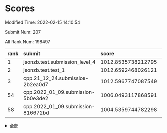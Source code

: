 # Scores

Modified Time: 2022-02-15 14:10:54

Submit Num: 207

All Rank Num: 198497

| rank |               submit               |       score        |       sigma        | pk_num |
| :--- | :--------------------------------- | :----------------- | :----------------- | :----- |
| 1    | jsonzb.test.submission_level_4     | 1012.8535738212795 | 0.7950860015177915 | 3840   |
| 2    | jsonzb.test.test_1                 | 1012.6592468026121 | 0.792429558656598  | 3833   |
| 3    | cpp.21_12_24.submission-2b2ea0d7   | 1012.5967747087549 | 0.7998106320190705 | 3835   |
| 54   | cpp.2022_01_09.submission-5b0e3de2 | 1006.0493117868591 | 0.7227726070903354 | 3834   |
| 58   | cpp.2022_01_09.submission-816672bd | 1004.5359744782298 | 0.7086665249305262 | 3835   |


<details>
<summary>全部</summary>

| rank |                 submit                 |       score        |       sigma        | pk_num |
| :--- | :------------------------------------- | :----------------- | :----------------- | :----- |
| 1    | jsonzb.test.submission_level_4         | 1012.8535738212795 | 0.7950860015177915 | 3840   |
| 2    | jsonzb.test.test_1                     | 1012.6592468026121 | 0.792429558656598  | 3833   |
| 3    | cpp.21_12_24.submission-2b2ea0d7       | 1012.5967747087549 | 0.7998106320190705 | 3835   |
| 4    | gobigger.level_3.submission_level_3_4  | 1011.3818536929992 | 0.768410264405802  | 3832   |
| 5    | gobigger.level_3.submission_level_3_20 | 1011.2892468564739 | 0.7755601192189332 | 3833   |
| 6    | gobigger.level_3.submission_level_3_29 | 1011.115069014846  | 0.778213966238307  | 3836   |
| 7    | gobigger.level_3.submission_level_3_23 | 1011.0456111193671 | 0.7414844080841837 | 3833   |
| 8    | gobigger.level_3.submission_level_3_40 | 1010.945747830146  | 0.762190195609753  | 3836   |
| 9    | gobigger.level_3.submission_level_3_14 | 1010.9053965039348 | 0.7653349954552854 | 3833   |
| 10   | gobigger.level_3.submission_level_3_37 | 1010.8192573983804 | 0.7806575959940854 | 3831   |
| 11   | gobigger.level_3.submission_level_3_44 | 1010.7590692493999 | 0.7733567435696526 | 3835   |
| 12   | gobigger.level_3.submission_level_3_12 | 1010.7580421542278 | 0.7847761854944739 | 3837   |
| 13   | gobigger.level_3.submission_level_3_18 | 1010.6872449497318 | 0.7554033695845168 | 3834   |
| 14   | gobigger.level_3.submission_level_3_22 | 1010.6845906176803 | 0.7630268688379712 | 3838   |
| 15   | gobigger.level_3.submission_level_3_38 | 1010.6212108284374 | 0.7558282440374692 | 3841   |
| 16   | gobigger.level_3.submission_level_3_10 | 1010.6167975287989 | 0.7537804468286817 | 3843   |
| 17   | gobigger.level_3.submission_level_3_3  | 1010.5578806321789 | 0.7648870463439711 | 3836   |
| 18   | gobigger.level_3.submission_level_3_26 | 1010.3633614628502 | 0.757435629160618  | 3831   |
| 19   | gobigger.level_3.submission_level_3_39 | 1010.3301165827588 | 0.7501823536790886 | 3831   |
| 20   | gobigger.level_3.submission_level_3_2  | 1010.2285413911759 | 0.756408665865849  | 3837   |
| 21   | gobigger.level_3.submission_level_3_47 | 1010.1704331429366 | 0.7395390102735931 | 3835   |
| 22   | gobigger.level_3.submission_level_3_5  | 1010.1511110148443 | 0.7747633433813529 | 3834   |
| 23   | gobigger.level_3.submission_level_3_28 | 1010.150483857112  | 0.7745034345106268 | 3840   |
| 24   | gobigger.level_3.submission_level_3_11 | 1010.1422004395772 | 0.7502304899159455 | 3836   |
| 25   | gobigger.level_3.submission_level_3_32 | 1010.0844440450269 | 0.7518018037366184 | 3834   |
| 26   | gobigger.level_3.submission_level_3_1  | 1010.0586660264511 | 0.7452348126609639 | 3836   |
| 27   | gobigger.level_3.submission_level_3_17 | 1010.0578108483413 | 0.7585844495461695 | 3839   |
| 28   | gobigger.level_3.submission_level_3_43 | 1010.0021504555039 | 0.7293792234417329 | 3840   |
| 29   | gobigger.level_3.submission_level_3_9  | 1009.8969231906381 | 0.7596791676706575 | 3830   |
| 30   | gobigger.level_3.submission_level_3_21 | 1009.8839294581433 | 0.7258906695148103 | 3837   |
| 31   | gobigger.level_3.submission_level_3_48 | 1009.7896678250651 | 0.7771371580223574 | 3838   |
| 32   | gobigger.level_3.submission_level_3_13 | 1009.7660839476677 | 0.7658356906344985 | 3837   |
| 33   | gobigger.level_3.submission_level_3_35 | 1009.7466490003885 | 0.7672494246851982 | 3835   |
| 34   | gobigger.level_3.submission_level_3_45 | 1009.7444946509124 | 0.7602787105167638 | 3836   |
| 35   | gobigger.level_3.submission_level_3_8  | 1009.7266058462798 | 0.7381709665184479 | 3839   |
| 36   | gobigger.level_3.submission_level_3_34 | 1009.6272626906922 | 0.763159566304183  | 3839   |
| 37   | gobigger.level_3.submission_level_3_24 | 1009.6222766924253 | 0.7513434046114668 | 3836   |
| 38   | gobigger.level_3.submission_level_3_0  | 1009.5956821021397 | 0.748851990744323  | 3834   |
| 39   | gobigger.level_3.submission_level_3_30 | 1009.5838138424914 | 0.780112318687424  | 3838   |
| 40   | gobigger.level_3.submission_level_3_46 | 1009.5362419496473 | 0.7444007909627722 | 3841   |
| 41   | gobigger.level_3.submission_level_3_42 | 1009.3965063080983 | 0.7394293021889    | 3833   |
| 42   | gobigger.level_3.submission_level_3_49 | 1009.1849213213864 | 0.7511222603566676 | 3839   |
| 43   | gobigger.level_3.submission_level_3_19 | 1009.1456976804063 | 0.7374755096307056 | 3838   |
| 44   | gobigger.level_3.submission_level_3_41 | 1009.052335209853  | 0.7575490349359225 | 3837   |
| 45   | gobigger.level_3.submission_level_3_15 | 1009.0114523314983 | 0.7367360294321169 | 3837   |
| 46   | gobigger.level_3.submission_level_3_16 | 1008.973470460412  | 0.7487579992109262 | 3834   |
| 47   | gobigger.level_3.submission_level_3_6  | 1008.8764122314976 | 0.763018767965305  | 3836   |
| 48   | gobigger.level_3.submission_level_3_25 | 1008.8383595124375 | 0.7435129890269901 | 3836   |
| 49   | gobigger.level_3.submission_level_3_27 | 1008.706516860213  | 0.7375926240559693 | 3837   |
| 50   | gobigger.level_3.submission_level_3_36 | 1008.5802627570279 | 0.7238994965850162 | 3840   |
| 51   | gobigger.level_3.submission_level_3_31 | 1008.428126833336  | 0.731840129331632  | 3833   |
| 52   | gobigger.level_3.submission_level_3_7  | 1008.284758514651  | 0.7401185693656099 | 3837   |
| 53   | gobigger.level_3.submission_level_3_33 | 1008.0236588885915 | 0.7537426722905991 | 3836   |
| 54   | cpp.2022_01_09.submission-5b0e3de2     | 1006.0493117868591 | 0.7227726070903354 | 3834   |
| 55   | gobigger.level_1.submission_level_1_21 | 1004.8225174525423 | 0.7225568156337709 | 3836   |
| 56   | gobigger.level_1.submission_level_1_33 | 1004.7432504509145 | 0.7156248943583682 | 3837   |
| 57   | gobigger.level_1.submission_level_1_44 | 1004.676855476239  | 0.713273222990089  | 3837   |
| 58   | cpp.2022_01_09.submission-816672bd     | 1004.5359744782298 | 0.7086665249305262 | 3835   |
| 59   | gobigger.level_1.submission_level_1_23 | 1004.4107397870862 | 0.7147638128405196 | 3835   |
| 60   | gobigger.level_1.submission_level_1_47 | 1004.26028965665   | 0.7124600653366757 | 3837   |
| 61   | gobigger.level_1.submission_level_1_9  | 1004.1217170471376 | 0.7104748473145175 | 3836   |
| 62   | gobigger.level_1.submission_level_1_22 | 1003.9521341854283 | 0.7147390013855968 | 3837   |
| 63   | gobigger.level_1.submission_level_1_31 | 1003.9185042091915 | 0.7250060507582339 | 3836   |
| 64   | gobigger.level_1.submission_level_1_10 | 1003.7622941010069 | 0.7074430427490774 | 3839   |
| 65   | gobigger.level_1.submission_level_1_20 | 1003.6999218557538 | 0.7289429932832917 | 3836   |
| 66   | gobigger.level_1.submission_level_1_32 | 1003.5592865912589 | 0.7188166589838408 | 3836   |
| 67   | gobigger.level_1.submission_level_1_37 | 1003.5440644203547 | 0.7220127924240295 | 3840   |
| 68   | gobigger.level_1.submission_level_1_26 | 1003.5163628260773 | 0.7212702245161852 | 3837   |
| 69   | gobigger.level_1.submission_level_1_38 | 1003.4397906634385 | 0.7097863965077648 | 3838   |
| 70   | gobigger.level_1.submission_level_1_35 | 1003.358469012146  | 0.7113112162963617 | 3839   |
| 71   | gobigger.level_1.submission_level_1_29 | 1003.2953498239231 | 0.7138709326817733 | 3838   |
| 72   | gobigger.level_1.submission_level_1_43 | 1003.2915421575516 | 0.7123616667772885 | 3837   |
| 73   | gobigger.level_1.submission_level_1_16 | 1003.2764060263148 | 0.7090613991776658 | 3831   |
| 74   | gobigger.level_1.submission_level_1_27 | 1003.2728216014153 | 0.7160483333269105 | 3833   |
| 75   | gobigger.level_1.submission_level_1_11 | 1003.2719211357502 | 0.7334377676335441 | 3833   |
| 76   | gobigger.level_1.submission_level_1_48 | 1003.2645669711283 | 0.7163457380825438 | 3835   |
| 77   | gobigger.level_1.submission_level_1_36 | 1003.2284146527568 | 0.714627744189845  | 3836   |
| 78   | gobigger.level_1.submission_level_1_49 | 1003.177180698849  | 0.7171796127471884 | 3838   |
| 79   | gobigger.level_1.submission_level_1_3  | 1003.113541341915  | 0.7065141017228962 | 3835   |
| 80   | gobigger.level_1.submission_level_1_1  | 1003.0973515148772 | 0.7162131934646431 | 3834   |
| 81   | gobigger.level_1.submission_level_1_17 | 1003.0924240160895 | 0.7128305225416979 | 3836   |
| 82   | gobigger.level_1.submission_level_1_41 | 1003.0546678659748 | 0.7071157386370329 | 3838   |
| 83   | gobigger.level_1.submission_level_1_13 | 1002.9779489210772 | 0.7062139813212184 | 3840   |
| 84   | gobigger.level_1.submission_level_1_45 | 1002.8933745580123 | 0.7227896341351575 | 3838   |
| 85   | gobigger.level_1.submission_level_1_28 | 1002.8822139370156 | 0.7220520451113448 | 3832   |
| 86   | gobigger.level_1.submission_level_1_18 | 1002.8582027846434 | 0.7096275129263832 | 3840   |
| 87   | gobigger.level_1.submission_level_1_34 | 1002.8446813802569 | 0.7108764443831271 | 3833   |
| 88   | gobigger.level_1.submission_level_1_40 | 1002.7633663307003 | 0.7183495064846886 | 3837   |
| 89   | gobigger.level_1.submission_level_1_0  | 1002.7500113582266 | 0.7140263067163546 | 3837   |
| 90   | gobigger.level_1.submission_level_1_14 | 1002.7189965102622 | 0.7213398708997464 | 3838   |
| 91   | gobigger.level_1.submission_level_1_15 | 1002.64959146793   | 0.7220496002600104 | 3838   |
| 92   | gobigger.level_1.submission_level_1_4  | 1002.6003746665314 | 0.7204134486166774 | 3835   |
| 93   | gobigger.level_1.submission_level_1_5  | 1002.5973935618566 | 0.709333200730244  | 3834   |
| 94   | gobigger.level_1.submission_level_1_25 | 1002.594122004314  | 0.7046274217485871 | 3836   |
| 95   | gobigger.level_1.submission_level_1_42 | 1002.4983740322776 | 0.7090659931369119 | 3837   |
| 96   | gobigger.level_1.submission_level_1_39 | 1002.4827540831649 | 0.7207704223442418 | 3832   |
| 97   | gobigger.level_1.submission_level_1_6  | 1002.4755777893729 | 0.7122149644431205 | 3837   |
| 98   | gobigger.level_1.submission_level_1_24 | 1002.4545159532777 | 0.7056464214488698 | 3831   |
| 99   | gobigger.level_1.submission_level_1_7  | 1002.2909676311376 | 0.7146409412213358 | 3839   |
| 100  | gobigger.level_1.submission_level_1_12 | 1002.2637110307396 | 0.7114345155213081 | 3837   |
| 101  | gobigger.level_1.submission_level_1_30 | 1002.2293628514456 | 0.712109791253515  | 3836   |
| 102  | gobigger.level_1.submission_level_1_2  | 1001.9293855489975 | 0.7125787643514062 | 3836   |
| 103  | gobigger.level_1.submission_level_1_8  | 1001.8539672155026 | 0.7083890672040092 | 3831   |
| 104  | gobigger.level_1.submission_level_1_19 | 1001.8332871931067 | 0.7104147991286637 | 3838   |
| 105  | gobigger.level_1.submission_level_1_46 | 1001.6837161336955 | 0.7126439585387383 | 3835   |
| 106  | gobigger.random.submission_random_38   | 997.7761550405821  | 0.7025057411452933 | 3837   |
| 107  | gobigger.random.submission_random_47   | 997.015297664259   | 0.706887009606187  | 3838   |
| 108  | gobigger.random.submission_random_0    | 997.0142800311482  | 0.716347660960007  | 3839   |
| 109  | gobigger.random.submission_random_14   | 997.0036373773112  | 0.7126388953137371 | 3830   |
| 110  | gobigger.random.submission_random_46   | 996.9805587282839  | 0.7188708495481372 | 3836   |
| 111  | gobigger.random.submission_random_17   | 996.9011329100545  | 0.7046937238022472 | 3841   |
| 112  | gobigger.random.submission_random_25   | 996.8912136685499  | 0.712306689078541  | 3833   |
| 113  | gobigger.random.submission_random_48   | 996.8479250645305  | 0.7134007589202281 | 3838   |
| 114  | gobigger.random.submission_random_43   | 996.5538807019491  | 0.7042580326118316 | 3834   |
| 115  | gobigger.random.submission_random_29   | 996.4913057547113  | 0.6954217825321648 | 3832   |
| 116  | gobigger.random.submission_random_28   | 996.4838785642066  | 0.7209863716747485 | 3839   |
| 117  | gobigger.random.submission_random_42   | 996.4020332878458  | 0.7055002163772567 | 3838   |
| 118  | gobigger.random.submission_random_21   | 996.3999746916862  | 0.7070539240109132 | 3835   |
| 119  | gobigger.random.submission_random_16   | 996.3763483810015  | 0.7059099281750258 | 3837   |
| 120  | gobigger.random.submission_random_12   | 996.3350833681804  | 0.713795010614107  | 3834   |
| 121  | gobigger.random.submission_random_39   | 996.310704517344   | 0.7149166708399091 | 3835   |
| 122  | gobigger.random.submission_random_11   | 996.2947594378941  | 0.7122061241826201 | 3836   |
| 123  | gobigger.random.submission_random_44   | 996.2783964669136  | 0.7122949242742291 | 3837   |
| 124  | gobigger.random.submission_random_27   | 996.2742239719987  | 0.7098307676376889 | 3837   |
| 125  | gobigger.random.submission_random_40   | 996.1765516083228  | 0.7019533210370664 | 3832   |
| 126  | gobigger.random.submission_random_34   | 996.1635965893538  | 0.7027147663801235 | 3834   |
| 127  | gobigger.random.submission_random_31   | 996.1386526737026  | 0.7115664322874197 | 3833   |
| 128  | gobigger.random.submission_random_23   | 996.1320352369428  | 0.7082033058911271 | 3830   |
| 129  | gobigger.random.submission_random_10   | 996.1027199439192  | 0.7020174131209999 | 3839   |
| 130  | gobigger.random.submission_random_32   | 996.0912682644309  | 0.7148505750661222 | 3839   |
| 131  | gobigger.random.submission_random_30   | 996.0649139803592  | 0.7071951662895324 | 3838   |
| 132  | gobigger.random.submission_random_9    | 995.9761971331518  | 0.7215408086351712 | 3839   |
| 133  | gobigger.random.submission_random_2    | 995.9695076161778  | 0.7130899750913493 | 3839   |
| 134  | gobigger.random.submission_random_19   | 995.9525636218499  | 0.7052723377570687 | 3836   |
| 135  | gobigger.random.submission_random_15   | 995.8966396342976  | 0.7070205319116316 | 3835   |
| 136  | gobigger.random.submission_random_35   | 995.83141446064    | 0.7154412040735678 | 3837   |
| 137  | gobigger.random.submission_random_3    | 995.7532216587483  | 0.6997789113227225 | 3833   |
| 138  | gobigger.random.submission_random_20   | 995.7520243620618  | 0.7064078642121484 | 3839   |
| 139  | gobigger.random.submission_random_8    | 995.7141244308234  | 0.702223849410331  | 3833   |
| 140  | gobigger.random.submission_random_24   | 995.7112589528532  | 0.7243822221025776 | 3837   |
| 141  | gobigger.random.submission_random_13   | 995.7077864600743  | 0.7069914950310343 | 3831   |
| 142  | gobigger.random.submission_random_6    | 995.7037736320691  | 0.701526566258885  | 3834   |
| 143  | gobigger.random.submission_random_26   | 995.6940392536922  | 0.7175334171157316 | 3838   |
| 144  | gobigger.random.submission_random_5    | 995.6810062987835  | 0.7088029539118804 | 3834   |
| 145  | gobigger.random.submission_random_18   | 995.6323793491568  | 0.7025594977222295 | 3834   |
| 146  | gobigger.random.submission_random_33   | 995.4774867184636  | 0.7079781765222875 | 3836   |
| 147  | gobigger.random.submission_random_7    | 995.4642504265418  | 0.7109149100955836 | 3840   |
| 148  | gobigger.random.submission_random_41   | 995.4385023256815  | 0.719635387272226  | 3836   |
| 149  | gobigger.random.submission_random_45   | 995.4024799222378  | 0.7127605244921597 | 3834   |
| 150  | gobigger.random.submission_random_36   | 995.2623052271953  | 0.7176209723828868 | 3833   |
| 151  | gobigger.random.submission_random_1    | 995.123121444426   | 0.7201963756931652 | 3834   |
| 152  | gobigger.random.submission_random_4    | 995.060441102751   | 0.7171941749136579 | 3834   |
| 153  | gobigger.random.submission_random_37   | 994.9246709059763  | 0.7178260794134933 | 3832   |
| 154  | gobigger.random.submission_random_49   | 994.838237163762   | 0.7062056543931359 | 3840   |
| 155  | gobigger.random.submission_random_22   | 994.5252793772953  | 0.7068554714885715 | 3838   |
| 156  | gobigger.level_2.submission_level_2_1  | 994.2027186207309  | 0.735893135823909  | 3837   |
| 157  | gobigger.level_2.submission_level_2_31 | 994.1554354013299  | 0.7148404320340689 | 3832   |
| 158  | gobigger.level_2.submission_level_2_2  | 993.8100451477201  | 0.716475342921243  | 3834   |
| 159  | gobigger.level_2.submission_level_2_3  | 993.4979254799194  | 0.7305180007831605 | 3838   |
| 160  | gobigger.level_2.submission_level_2_27 | 993.4035595722517  | 0.7301648755973346 | 3834   |
| 161  | gobigger.level_2.submission_level_2_28 | 993.2697504104432  | 0.7466891401404971 | 3835   |
| 162  | gobigger.level_2.submission_level_2_24 | 993.1389893034053  | 0.728125701033243  | 3838   |
| 163  | gobigger.level_2.submission_level_2_21 | 992.9300529325429  | 0.7385921842341708 | 3835   |
| 164  | gobigger.level_2.submission_level_2_44 | 992.9264724575635  | 0.7543290799655433 | 3837   |
| 165  | gobigger.level_2.submission_level_2_5  | 992.8101520697462  | 0.7507245598828047 | 3839   |
| 166  | gobigger.level_2.submission_level_2_18 | 992.7996761168118  | 0.7321467232631226 | 3834   |
| 167  | gobigger.level_2.submission_level_2_36 | 992.7798572617291  | 0.7357231021019386 | 3831   |
| 168  | gobigger.level_2.submission_level_2_33 | 992.7446480027016  | 0.7402151164288581 | 3835   |
| 169  | gobigger.level_2.submission_level_2_6  | 992.6520022730016  | 0.7317406425067068 | 3832   |
| 170  | gobigger.level_2.submission_level_2_38 | 992.621983763364   | 0.7327030643753442 | 3835   |
| 171  | gobigger.level_2.submission_level_2_7  | 992.6158099307648  | 0.7242168549441877 | 3829   |
| 172  | gobigger.level_2.submission_level_2_48 | 992.5990732462404  | 0.7310909604151103 | 3836   |
| 173  | gobigger.level_2.submission_level_2_35 | 992.5968433944886  | 0.7463881934388841 | 3836   |
| 174  | gobigger.level_2.submission_level_2_39 | 992.5911717308901  | 0.7239654004145026 | 3836   |
| 175  | gobigger.level_2.submission_level_2_22 | 992.3389203477253  | 0.7531677936849474 | 3835   |
| 176  | gobigger.level_2.submission_level_2_40 | 992.3361518338621  | 0.7290071022124364 | 3832   |
| 177  | gobigger.level_2.submission_level_2_16 | 992.3290815690417  | 0.7415401635554897 | 3838   |
| 178  | gobigger.level_2.submission_level_2_14 | 992.2654972575234  | 0.7292344283829836 | 3837   |
| 179  | gobigger.level_2.submission_level_2_30 | 992.2395338780053  | 0.7543681054444168 | 3834   |
| 180  | gobigger.level_2.submission_level_2_13 | 992.221760330223   | 0.7537881296818423 | 3837   |
| 181  | gobigger.level_2.submission_level_2_29 | 992.186579004916   | 0.7431181862332634 | 3833   |
| 182  | gobigger.level_2.submission_level_2_45 | 992.0990178156162  | 0.7392927957337283 | 3837   |
| 183  | gobigger.level_2.submission_level_2_20 | 992.0864315272767  | 0.7313512314060375 | 3834   |
| 184  | gobigger.level_2.submission_level_2_23 | 992.0679513133726  | 0.7322955236628075 | 3835   |
| 185  | gobigger.level_2.submission_level_2_15 | 991.9853147531453  | 0.7402098178465595 | 3830   |
| 186  | gobigger.level_2.submission_level_2_9  | 991.977664610901   | 0.7249292242382087 | 3834   |
| 187  | gobigger.level_2.submission_level_2_17 | 991.95694575154    | 0.7822383625855457 | 3835   |
| 188  | gobigger.level_2.submission_level_2_34 | 991.951660431549   | 0.73566760726641   | 3831   |
| 189  | gobigger.level_2.submission_level_2_26 | 991.8983657902047  | 0.7415190084614925 | 3837   |
| 190  | gobigger.level_2.submission_level_2_37 | 991.8310223489756  | 0.7485822681471275 | 3831   |
| 191  | gobigger.level_2.submission_level_2_12 | 991.7564433886096  | 0.770582910209614  | 3836   |
| 192  | gobigger.level_2.submission_level_2_0  | 991.7553195418186  | 0.7526286865577154 | 3833   |
| 193  | gobigger.level_2.submission_level_2_4  | 991.6157758479161  | 0.746444685835932  | 3834   |
| 194  | gobigger.level_2.submission_level_2_46 | 991.4334136459164  | 0.7632250343948233 | 3836   |
| 195  | gobigger.level_2.submission_level_2_47 | 991.3064877231378  | 0.7645008710168123 | 3836   |
| 196  | gobigger.level_2.submission_level_2_42 | 991.2487999802222  | 0.7735438642380152 | 3834   |
| 197  | gobigger.level_2.submission_level_2_49 | 991.1971038453825  | 0.7709412441692391 | 3834   |
| 198  | gobigger.level_2.submission_level_2_11 | 991.179370319791   | 0.7626505325597503 | 3833   |
| 199  | gobigger.level_2.submission_level_2_19 | 991.1543262137568  | 0.750526055303891  | 3833   |
| 200  | gobigger.level_2.submission_level_2_10 | 990.9925183288527  | 0.7394443115844965 | 3832   |
| 201  | gobigger.level_2.submission_level_2_32 | 990.9333384390391  | 0.765356121458566  | 3836   |
| 202  | gobigger.level_2.submission_level_2_8  | 990.9126963301582  | 0.7544549131082904 | 3841   |
| 203  | gobigger.level_2.submission_level_2_41 | 990.679005996261   | 0.773124942051601  | 3841   |
| 204  | gobigger.level_2.submission_level_2_25 | 990.6263463808307  | 0.7787807882908708 | 3839   |
| 205  | gobigger.level_2.submission_level_2_43 | 990.3317592571166  | 0.7682365327898649 | 3835   |
| 206  | gobigger.none.submission_none_1        | 978.7795428585814  | 1.3178295465238956 | 3836   |
| 207  | gobigger.none.submission_none_0        | 976.9625950401341  | 1.4138219417284419 | 3834   |

</details>
